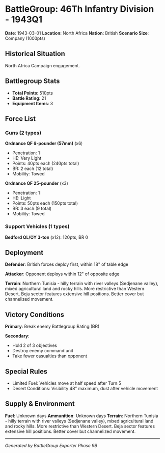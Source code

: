 # BattleGroup: 46Th Infantry Division - 1943Q1

**Date**: 1943-03-01
**Location**: North Africa
**Nation**: British
**Scenario Size**: Company (1000pts)

## Historical Situation

North Africa Campaign engagement.

## Battlegroup Stats

- **Total Points**: 510pts
- **Battle Rating**: 21
- **Equipment Items**: 3

## Force List

### Guns (2 types)

**Ordnance QF 6-pounder (57mm)** (x6)
- Penetration: 1
- HE: Very Light
- Points: 40pts each (240pts total)
- BR: 2 each (12 total)
- Mobility: Towed

**Ordnance QF 25-pounder** (x3)
- Penetration: 1
- HE: Light
- Points: 50pts each (150pts total)
- BR: 3 each (9 total)
- Mobility: Towed

### Support Vehicles (1 types)

**Bedford QL/OY 3-ton** (x12): 120pts, BR 0

## Deployment

**Defender**: British forces deploy first, within 18" of table edge

**Attacker**: Opponent deploys within 12" of opposite edge

**Terrain**: Northern Tunisia - hilly terrain with river valleys (Sedjenane valley), mixed agricultural land and rocky hills. More restrictive than Western Desert. Beja sector features extensive hill positions. Better cover but channelized movement.

## Victory Conditions

**Primary**: Break enemy Battlegroup Rating (BR)

**Secondary**:
- Hold 2 of 3 objectives
- Destroy enemy command unit
- Take fewer casualties than opponent

## Special Rules

- Limited Fuel: Vehicles move at half speed after Turn 5
- Desert Conditions: Visibility 48" maximum, dust after vehicle movement

## Supply & Environment

**Fuel**: Unknown days
**Ammunition**: Unknown days
**Terrain**: Northern Tunisia - hilly terrain with river valleys (Sedjenane valley), mixed agricultural land and rocky hills. More restrictive than Western Desert. Beja sector features extensive hill positions. Better cover but channelized movement.

---

*Generated by BattleGroup Exporter Phase 9B*
